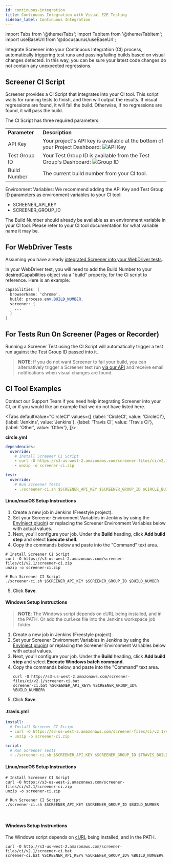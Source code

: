 ```yaml
---
id: continuous-integration
title: Continuous Integration with Visual E2E Testing
sidebar_label: Continuous Integration
---
```


import Tabs from '@theme/Tabs';
import TabItem from '@theme/TabItem';
import useBaseUrl from '@docusaurus/useBaseUrl';

Integrate Screener into your Continuous Integration (CI) process, automatically triggering test runs and passing/failing builds based on visual changes detected. In this way, you can be sure your latest code changes do not contain any unexpected regressions.

## Screener CI Script

Screener provides a CI Script that integrates into your CI tool. This script waits for running tests to finish, and then will output the results. If visual regressions are found, it will fail the build. Otherwise, if no regressions are found, it will pass the build.

The CI Script has three required parameters:

<table>
  <tr>
   <td><strong>Parameter</strong>
   </td>
   <td><strong>Description</strong>
   </td>
  </tr>
  <tr>
   <td>API Key</td>
   <td>Your project's API key is available at the bottom of your Project Dashboard:
<img src={useBaseUrl('img/visual/e2e-api-key.png')} alt="API Key"/>
   </td>
  </tr>
  <tr>
   <td>Test Group ID</td>
   <td>Your Test Group ID is available from the Test Group's Dashboard:
<img src={useBaseUrl('img/visual/e2e-group-id.png')} alt="Group ID"/>
   </td>
  </tr>
  <tr>
   <td>Build Number</td>
   <td>The current build number from your CI tool.</td>
  </tr>
</table>

Environment Variables:
We recommend adding the API Key and Test Group ID parameters as environment variables to your CI tool:
* SCREENER_API_KEY
* SCREENER_GROUP_ID

The Build Number should already be available as an environment variable in your CI tool. Please refer to your CI tool documentation for what variable name it may be.


## For WebDriver Tests

Assuming you have already [integrated Screener into your WebDriver tests](/visual/e2e-testing/integrations/selenium-webdriver).

In your WebDriver test, you will need to add the Build Number to your desiredCapabilities object via a "build" property, for the CI script to reference. Here is an example:

```java
capabilities: {
  browserName: 'chrome',
  build: process.env.BUILD_NUMBER,
  screener: {
    ...
  }
}
```

## For Tests Run On Screener (Pages or Recorder)

Running a Screener Test using the CI Script will automatically trigger a test run against the Test Group ID passed into it.

>**NOTE**: If you do not want Screener to fail your build, you can alternatively trigger a Screener test run [via our API](/visual/e2e-testing/rest-api) and receive email notifications when visual changes are found.

## CI Tool Examples

Contact our Support Team if you need help integrating Screener into your CI, or if you would like an example that we do not have listed here.


<Tabs
  defaultValue="CircleCI"
  values={[
    {label: 'CircleCI', value: 'CircleCI'},
    {label: 'Jenkins', value: 'Jenkins'},
    {label: 'Travis CI', value: 'Travis CI'},
    {label: 'Other', value: 'Other'},
  ]}>

<TabItem value="CircleCI">

**circle.yml**

```yaml
dependencies:
  override:
    # Install Screener CI Script
    - curl -O https://s3-us-west-2.amazonaws.com/screener-files/ci/v2.1/screener-ci.zip
    - unzip -o screener-ci.zip

test:
  override:
    # Run Screener Tests
    - ./screener-ci.sh $SCREENER_API_KEY $SCREENER_GROUP_ID $CIRCLE_BUILD_NUM
```    

</TabItem>
<TabItem value="Jenkins">

#### **Linux/macOS Setup Instructions**

1. Create a new job in Jenkins (Freestyle project).
2. Set your Screener Environment Variables in Jenkins by using the [EnvInject plugin](https://wiki.jenkins-ci.org/display/JENKINS/EnvInject+Plugin)) or replacing the Screener Environment Variables below with actual values.
3. Next, you'll configure your job. Under the **Build** heading, click **Add build step** and select **Execute shell**.
4. Copy the commands below and paste into the "Command" text area.
  ```curl
  # Install Screener CI Script
  curl -O https://s3-us-west-2.amazonaws.com/screener-files/ci/v2.1/screener-ci.zip
  unzip -o screener-ci.zip

  # Run Screener CI Script
  ./screener-ci.sh $SCREENER_API_KEY $SCREENER_GROUP_ID $BUILD_NUMBER
  ```
5. Click **Save**.

#### **Windows Setup Instructions**

>**NOTE**: The Windows script depends on cURL being installed, and in the PATH. Or add the curl.exe file into the Jenkins workspace job folder.

1. Create a new job in Jenkins (Freestyle project).
2. Set your Screener Environment Variables in Jenkins by using the [EnvInject plugin](https://wiki.jenkins-ci.org/display/JENKINS/EnvInject+Plugin)) or replacing the Screener Environment Variables below with actual values.
3. Next, you'll configure your job. Under the **Build** heading, click **Add build step** and select **Execute Windows batch command**.
4. Copy the commands below, and paste into the "Command" text area.
    ```curl
    curl -O http://s3-us-west-2.amazonaws.com/screener-files/ci/v2.1/screener-ci.bat
    screener-ci.bat %SCREENER_API_KEY% %SCREENER_GROUP_ID% %BUILD_NUMBER%
    ```
5. Click **Save**.

</TabItem>
<TabItem value="Travis CI">

#### **.travis.yml**

```yaml
install:
  # Install Screener CI Script
  - curl -O https://s3-us-west-2.amazonaws.com/screener-files/ci/v2.1/screener-ci.zip
  - unzip -o screener-ci.zip

script:
  # Run Screener Tests
  - ./screener-ci.sh $SCREENER_API_KEY $SCREENER_GROUP_ID $TRAVIS_BUILD_NUMBER
```

</TabItem>
<TabItem value="Other">

#### **Linux/macOS Setup Instructions**


```cURL
# Install Screener CI Script
curl -O https://s3-us-west-2.amazonaws.com/screener-files/ci/v2.1/screener-ci.zip
unzip -o screener-ci.zip

# Run Screener CI Script
./screener-ci.sh $SCREENER_API_KEY $SCREENER_GROUP_ID $BUILD_NUMBER
```

<br/>

#### **Windows Setup Instructions**


The Windows script depends on [cURL](https://curl.haxx.se/download.html) being installed, and in the PATH.

```curl
curl -O http://s3-us-west-2.amazonaws.com/screener-files/ci/v2.1/screener-ci.bat
screener-ci.bat %SCREENER_API_KEY% %SCREENER_GROUP_ID% %BUILD_NUMBER%
```

</TabItem>
</Tabs>
